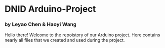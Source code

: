 # DNID Arduino-Project 
### by Leyao Chen & Haoyi Wang
Hello there! 
Welcome to the repoistory of our Arduino project. Here contains nearly all files that we created and used during the project.
